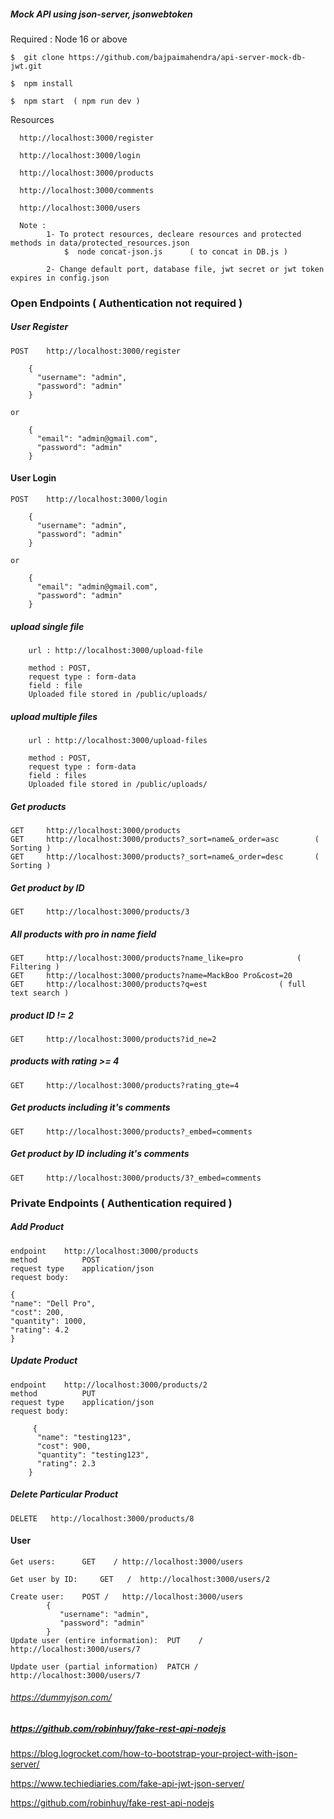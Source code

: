 
##### Mock API using json-server, jsonwebtoken
  
  Required : Node 16 or above

  	$  git clone https://github.com/bajpaimahendra/api-server-mock-db-jwt.git

	$  npm install
	
	$  npm start  ( npm run dev )

	
  Resources

  	  http://localhost:3000/register

	  http://localhost:3000/login
  
	  http://localhost:3000/products

	  http://localhost:3000/comments

	  http://localhost:3000/users

	  Note : 
	  		1- To protect resources, decleare resources and protected methods in data/protected_resources.json
	  			$  node concat-json.js      ( to concat in DB.js )

	  		2- Change default port, database file, jwt secret or jwt token expires in config.json



### Open Endpoints ( Authentication not required )

##### User Register

	POST 	http://localhost:3000/register

		{
		  "username": "admin",
		  "password": "admin"
		}

	or

		{
		  "email": "admin@gmail.com",
		  "password": "admin"
		}

#### User Login

	POST 	http://localhost:3000/login

		{
		  "username": "admin",
		  "password": "admin"
		}

	or

		{
		  "email": "admin@gmail.com",
		  "password": "admin"
		}

#####  upload single file

		url : http://localhost:3000/upload-file

 		method : POST, 
 		request type : form-data
 		field : file
 		Uploaded file stored in /public/uploads/

##### upload multiple files

		url : http://localhost:3000/upload-files

 		method : POST, 
 		request type : form-data
 		field : files
 		Uploaded file stored in /public/uploads/		

##### Get products
  	GET 	http://localhost:3000/products
  	GET 	http://localhost:3000/products?_sort=name&_order=asc        ( Sorting )
  	GET 	http://localhost:3000/products?_sort=name&_order=desc 	    ( Sorting )

##### Get product by ID
  	GET 	http://localhost:3000/products/3

##### All products with pro in name field
  	GET 	http://localhost:3000/products?name_like=pro   			( Filtering )
  	GET 	http://localhost:3000/products?name=MackBoo Pro&cost=20
  	GET 	http://localhost:3000/products?q=est 				( full text search )

##### product ID != 2	
  	GET 	http://localhost:3000/products?id_ne=2

##### products with rating >= 4 				
  	GET 	http://localhost:3000/products?rating_gte=4

##### Get products including it's comments
  	GET 	http://localhost:3000/products?_embed=comments

##### Get product by ID including it's comments
  	GET 	http://localhost:3000/products/3?_embed=comments


### Private Endpoints ( Authentication required )



##### Add Product
	endpoint 	http://localhost:3000/products
	method      	POST
	request type    application/json
	request body:
 
	{
	"name": "Dell Pro",
	"cost": 200,
	"quantity": 1000,
	"rating": 4.2
	}

##### Update Product
 	endpoint 	http://localhost:3000/products/2
 	method      	PUT
	request type    application/json
	request body:
 
	     {
	      "name": "testing123",
	      "cost": 900,
	      "quantity": "testing123",
	      "rating": 2.3
	    }  

#####  Delete Particular Product
	DELETE 	 http://localhost:3000/products/8


#### User

    Get users: 		GET    / http://localhost:3000/users

    Get user by ID: 	GET   /  http://localhost:3000/users/2

    Create user: 	POST /   http://localhost:3000/users
			{
			   "username": "admin",
			   "password": "admin"
			}
    Update user (entire information):  PUT    / http://localhost:3000/users/7

    Update user (partial information)  PATCH /  http://localhost:3000/users/7

	

###### https://dummyjson.com/
##### https://github.com/robinhuy/fake-rest-api-nodejs


https://blog.logrocket.com/how-to-bootstrap-your-project-with-json-server/

https://www.techiediaries.com/fake-api-jwt-json-server/





https://github.com/robinhuy/fake-rest-api-nodejs

